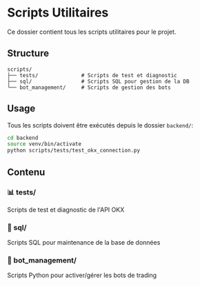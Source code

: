 # Scripts Utilitaires

Ce dossier contient tous les scripts utilitaires pour le projet.

## Structure

```
scripts/
├── tests/              # Scripts de test et diagnostic
├── sql/                # Scripts SQL pour gestion de la DB
└── bot_management/     # Scripts de gestion des bots
```

## Usage

Tous les scripts doivent être exécutés depuis le dossier `backend/`:

```bash
cd backend
source venv/bin/activate
python scripts/tests/test_okx_connection.py
```

## Contenu

### 📊 tests/
Scripts de test et diagnostic de l'API OKX

### 💾 sql/
Scripts SQL pour maintenance de la base de données

### 🤖 bot_management/
Scripts Python pour activer/gérer les bots de trading